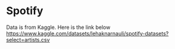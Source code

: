 # Spotify
Data is from Kaggle. Here is the link below 
https://www.kaggle.com/datasets/lehaknarnauli/spotify-datasets?select=artists.csv
